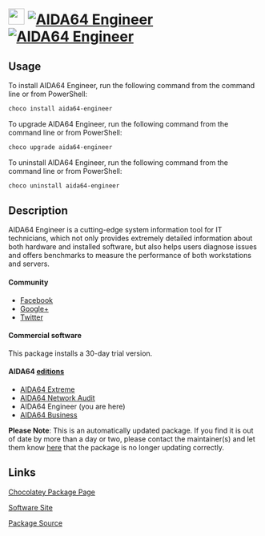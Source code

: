 ﻿# <img src="https://cdn.jsdelivr.net/gh/mkevenaar/chocolatey-packages@64bddbe0f873166c0a28485eb187f2be34bdb686/icons/aida64-engineer.png" width="32" height="32"/> [![AIDA64 Engineer](https://img.shields.io/chocolatey/v/aida64-engineer.svg?label=AIDA64+Engineer)](https://community.chocolatey.org/packages/aida64-engineer) [![AIDA64 Engineer](https://img.shields.io/chocolatey/dt/aida64-engineer.svg)](https://community.chocolatey.org/packages/aida64-engineer)

## Usage

To install AIDA64 Engineer, run the following command from the command line or from PowerShell:

```powershell
choco install aida64-engineer
```

To upgrade AIDA64 Engineer, run the following command from the command line or from PowerShell:

```powershell
choco upgrade aida64-engineer
```

To uninstall AIDA64 Engineer, run the following command from the command line or from PowerShell:

```powershell
choco uninstall aida64-engineer
```

## Description

AIDA64 Engineer is a cutting-edge system information tool for IT technicians, which not only provides extremely detailed information about both hardware and installed software, but also helps users diagnose issues and offers benchmarks to measure the performance of both workstations and servers.

#### Community

* [Facebook](https://www.facebook.com/AIDA64)
* [Google+](https://plus.google.com/+aida64)
* [Twitter](https://twitter.com/FinalWire)

#### Commercial software

This package installs a 30-day trial version.

#### AIDA64 [editions](http://www.aida64.com/compare-aida64-features)

* [AIDA64 Extreme](https://community.chocolatey.org/packages/aida64-extreme)
* [AIDA64 Network Audit](https://community.chocolatey.org/packages/aida64-networkaudit)
* AIDA64 Engineer (you are here)
* [AIDA64 Business](https://community.chocolatey.org/packages/aida64-business)

**Please Note**: This is an automatically updated package. If you find it is
out of date by more than a day or two, please contact the maintainer(s) and
let them know [here](https://github.com/mkevenaar/chocolatey-packages/issues) that the package is no longer updating correctly.


## Links

[Chocolatey Package Page](https://community.chocolatey.org/packages/aida64-engineer)

[Software Site](http://www.aida64.com/products/aida64-engineer)

[Package Source](https://github.com/mkevenaar/chocolatey-packages/tree/master/automatic/aida64-engineer)

